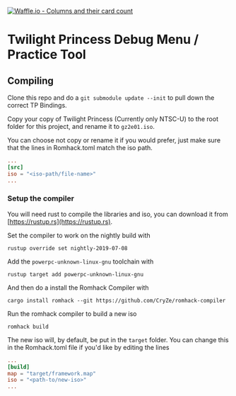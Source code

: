 [![Waffle.io - Columns and their card count](https://badge.waffle.io/hallcristobal/TwilightPrincessDebugMenu.svg?columns=Inbox&style=flat)](https://waffle.io/hallcristobal/TwilightPrincessDebugMenu)
# Twilight Princess Debug Menu / Practice Tool

## Compiling
Clone this repo and do a `git submodule update --init` to pull down the correct
TP Bindings.

Copy your copy of Twilight Princess (Currently only NTSC-U) to the root folder
for this project, and rename it to `gz2e01.iso`.

You can choose not copy or rename it if you would prefer, just make sure that the lines in
Romhack.toml match the iso path.
```Toml
...
[src]
iso = "<iso-path/file-name>"
...
```

### Setup the compiler

You will need rust to compile the libraries and iso, you can download it from
[https://rustup.rs](https://rustup.rs).

Set the compiler to work on the nightly build with
```
rustup override set nightly-2019-07-08
```

Add the `powerpc-unknown-linux-gnu` toolchain with
```
rustup target add powerpc-unknown-linux-gnu
```

And then do a install the Romhack Compiler with
```
cargo install romhack --git https://github.com/CryZe/romhack-compiler
```

Run the romhack compiler to build a new iso
```
romhack build
```

The new iso will, by default, be put in the `target` folder. You can change this
in the Romhack.toml file if you'd like by editing the lines
```Toml
...
[build]
map = "target/framework.map"
iso = "<path-to/new-iso>"
...
```

